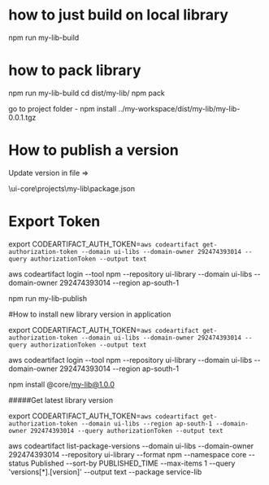 # how to just build on local library 

npm run my-lib-build


# how to pack library

npm run my-lib-build
cd dist/my-lib/
npm pack

go to project folder - 
npm install ../my-workspace/dist/my-lib/my-lib-0.0.1.tgz


# How to publish a version

Update version in file => 

\ui-core\projects\my-lib\package.json


# Export Token
export CODEARTIFACT_AUTH_TOKEN=`aws codeartifact get-authorization-token --domain ui-libs --domain-owner 292474393014 --query authorizationToken --output text`

aws codeartifact login --tool npm --repository ui-library --domain ui-libs --domain-owner 292474393014 --region ap-south-1


npm run my-lib-publish


#How to install new library version in application 

export CODEARTIFACT_AUTH_TOKEN=`aws codeartifact get-authorization-token --domain ui-libs --domain-owner 292474393014 --query authorizationToken --output text`

aws codeartifact login --tool npm --repository ui-library --domain ui-libs --domain-owner 292474393014 --region ap-south-1

npm install  @core/my-lib@1.0.0


#####Get latest library version

export CODEARTIFACT_AUTH_TOKEN=`aws codeartifact get-authorization-token --domain ui-libs --region ap-south-1 --domain-owner 292474393014 --query authorizationToken --output text`

aws codeartifact list-package-versions --domain ui-libs --domain-owner 292474393014 --repository ui-library --format npm --namespace core --status Published --sort-by PUBLISHED_TIME --max-items 1 --query 'versions[*].[version]' --output text --package service-lib


